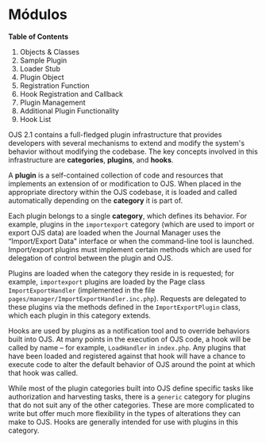 # Módulos

**Table of Contents**

1. Objects & Classes
2. Sample Plugin
  1. Loader Stub
  2. Plugin Object
  3. Registration Function
  4. Hook Registration and Callback
  5. Plugin Management
3. Additional Plugin Functionality
4. Hook List

OJS 2.1 contains a full-fledged plugin infrastructure that provides developers with several mechanisms to extend and modify the system's behavior without modifying the codebase. The key concepts involved in this infrastructure are **categories**, **plugins**, and **hooks**.

A **plugin** is a self-contained collection of code and resources that implements an extension of or modification to OJS. When placed in the appropriate directory within the OJS codebase, it is loaded and called automatically depending on the **category** it is part of.

Each plugin belongs to a single **category**, which defines its behavior. For example, plugins in the `importexport` category (which are used to import or export OJS data) are loaded when the Journal Manager uses the “Import/Export Data" interface or when the command-line tool is launched. Import/export plugins must implement certain methods which are used for delegation of control between the plugin and OJS.

Plugins are loaded when the category they reside in is requested; for example, `importexport` plugins are loaded by the Page class `ImportExportHandler` (implemented in the file `pages/manager/ImportExportHandler.inc.php`). Requests are delegated to these plugins via the methods defined in the `ImportExportPlugin` class, which each plugin in this category extends.

Hooks are used by plugins as a notification tool and to override behaviors built into OJS. At many points in the execution of OJS code, a hook will be called by name – for example, `LoadHandler` in `index.php`. Any plugins that have been loaded and registered against that hook will have a chance to execute code to alter the default behavior of OJS around the point at which that hook was called.

While most of the plugin categories built into OJS define specific tasks like authorization and harvesting tasks, there is a `generic` category for plugins that do not suit any of the other categories. These are more complicated to write but offer much more flexibility in the types of alterations they can make to OJS. Hooks are generally intended for use with plugins in this category.

